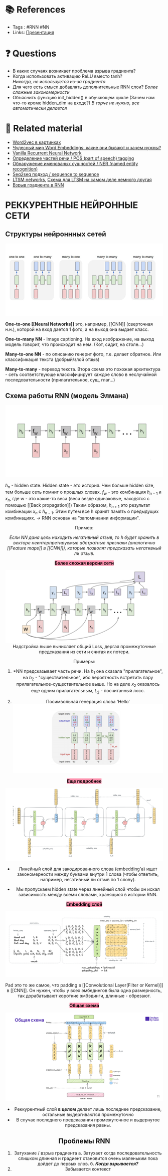 # 📚 References 
- Tags :  #RNN #NN
- Links:  [Презентация](https://github.com/Elbrus-DataScience/ds-phase-2/blob/master/slides/RNN.pdf)

# ❓ Questions
- В каких случаях возникает проблема взрыва градиента?
- Когда использовать активацию ReLU вместо tanh?  
*Никогда, не используется из-за градиента*
- Для чего есть смысл добавлять дополнительные RNN слои? 
*Более сложные закономерности*
- Объяснить функцию init_hidden() в обучающем цикле (Зачем нам что-то кроме hidden_dim на входе?)
*В торче не нужно, все автоматически делается*

# 🔗 Related material
-  [Word2vec в картинках](https://habr.com/ru/post/446530/)
- [Чудесный мир Word Embeddings: какие они бывают и зачем нужны?](https://habr.com/ru/company/ods/blog/329410/)
- [Vanilla Recurrent Neural Network](https://calvinfeng.gitbook.io/machine-learning-notebook/supervised-learning/recurrent-neural-network/recurrent_neural_networks)
- [Определение частей речи / POS (part of speech) tagging](https://becominghuman.ai/part-of-speech-tagging-tutorial-with-the-keras-deep-learning-library-d7f93fa05537)
- [Обнаружение именованых сущностей / NER (named entity recognition)](https://habr.com/ru/company/abbyy/blog/449514/)
- [Seq2seq подход / sequence to sequence](https://habr.com/ru/post/440472/)
- [LTSM networks](https://subscription.packtpub.com/book/big_data_and_business_intelligence/9781788399906/10/ch10lvl1sec62/implementation-of-the-language-model), [Схема для LTSM на самом деле немного другая](https://elbrus-ds-cheatsheets.streamlit.app/%F0%9F%82%93_rnn)
- [Взрыв градиента в RNN](https://gblobscdn.gitbook.com/assets%2F-LIA3amopGH9NC6Rf0mA%2F-M4bJ-IWAKzglR0XHFwU%2F-M4bJ2qhkeQ1-xH49LhY%2Frnn-gradient-flow.png?alt=media)



# РЕККУРЕНТНЫЕ НЕЙРОННЫЕ СЕТИ
## Структуры нейроннных сетей

![Structure](imgs/1.png)

**One-to-one [[Neural Networks]]** это, например, [[CNN]] (сверточная н.н.), которой на вход дается 1 фото, а на выход она выдает класс.

**One-to-many NN** - Image captioning. На вход изображение, на выход модель говорит, что происходит на нем. (Кот, сидит, на столе...)

**Many-to-one NN** -  по описанию генерит фото, т.е. делает обратное. Или классификация текста (добрый/злой отзыв)

**Many-to-many** - перевод текста. Втора схема это похожая архитектура - сеть соответствующе классифицирует каждое слово в неслучайной последовательности (прилагательное, сущ, глаг...)
## Схема работы RNN (модель Элмана)

![Scheme](imgs/2.png)

$h_{n}$ - hidden state. Hidden state - это история. Чем больше hidden size, тем больше сеть помнит о прошлых словах.
$f_{w}$  - это комбинация  $h_{n-1}$ и $x_{n}$, где w - это какие-то веса (веса везде одинаковые, находятся с помощью [[Back propagation]])
Таким образом, $h_{n+1}$ это результат комбинации $x_{n}$ c $h_{n-1}$.  Этим путем все h хранят память о предыдущих комбинациях. -> RNN основан на "запоминании информации".

<center>Пример: <center>

*Если NN дана цель находить негативный отзыв, то h будет хранить в векторе неинтерпретируемые абстратные признаки (аналогично [[Feature maps]] в [[CNN]]), которые позволят предсказать негативный ли отзыв.*

<mark style="background: #FF5582A6;">**Более сложая версия сети** 
</mark>

![More complicated](imgs/3.png)
Надстройка выше вычисляет общий Loss, дергая промежуточные предсказания из сети и считая их потери.

<center>Примеры: <center>

1) *NN предсказывает часть речи. На $h_{1}$ она сказала "прилагательное", на $h_{2}$ - "существительное", ибо вероятность встретить пару прилагательное-существительное выше. Но на деле $x_{2}$ оказалось еще одним прилагательным, $L_{2}$ - посчитанный лосс.

2) Посимвольная генерация слова 'Hello'
![Hello!](imgs/4.png)

<mark style="background: #FF5582A6;">**Еще подробнее**</mark>

![Elaborated](imgs/5.png)

- Линейный слой для закодированного слова (embedding'a) ищет закономерности между буквами внутри 1 слова (чтобы ответить, например, негативный ли отзыв по 1 слову).

- Мы пропускаем hidden state через линейный слой чтобы он искал зависимость между всеми словами, хранящися в истории RNN.

<mark style="background: #FF5582A6;">**Embedding слой**</mark>

![Embedding](imgs/6.png)

Pad это то же самое, что padding в [[Convolutional Layer(Filter or Kernel)]] в [[CNN]]. Он нужен, чтобы у всех эмбедингов была одна размерность, так дорабатывают короткие эмбэдинги, длинные - обрезают.

<mark style="background: #FF5582A6;">**Общая схема**</mark>

![Overall Scheme](imgs/7.png)


- Реккурентный слой **в целом** делает лишь последнее предсказание, остальные выдергиваются промежуточно
- В случае последнего предсказания промежуточное и выдернутое предсказания равны.

## Проблемы RNN

1. Затухание / взрыв градиента
а. Затухает когда последовательность слишком длинная и градиент становится очень маленьким пока дойдет до первых слов.
б. ***Когда взрывается?***
2. Забывается контекст
